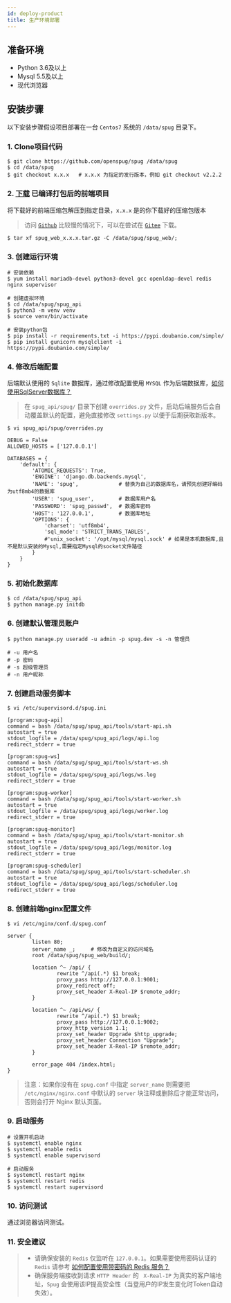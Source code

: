```yaml
---
id: deploy-product
title: 生产环境部署
---
```


## 准备环境

- Python 3.6及以上
- Mysql 5.5及以上
- 现代浏览器

## 安装步骤
以下安装步骤假设项目部署在一台 `Centos7` 系统的 `/data/spug` 目录下。

### 1. Clone项目代码
```shell script
$ git clone https://github.com/openspug/spug /data/spug
$ cd /data/spug
$ git checkout x.x.x   # x.x.x 为指定的发行版本，例如 git checkout v2.2.2 
```

### 2. [下载](https://github.com/openspug/spug/releases) 已编译打包后的前端项目
将下载好的前端压缩包解压到指定目录，`x.x.x` 是的你下载好的压缩包版本
> 访问 [`Github`](https://github.com/openspug/spug/releases) 比较慢的情况下，可以在尝试在 [`Gitee`](https://gitee.com/openspug/spug/releases) 下载。
```
$ tar xf spug_web_x.x.x.tar.gz -C /data/spug/spug_web/;
```

### 3. 创建运行环境
```shell script
# 安装依赖
$ yum install mariadb-devel python3-devel gcc openldap-devel redis nginx supervisor

# 创建虚拟环境
$ cd /data/spug/spug_api
$ python3 -m venv venv
$ source venv/bin/activate

# 安装python包
$ pip install -r requirements.txt -i https://pypi.doubanio.com/simple/
$ pip install gunicorn mysqlclient -i https://pypi.doubanio.com/simple/
```

### 4. 修改后端配置
后端默认使用的 `Sqlite` 数据库，通过修改配置使用 `MYSQL` 作为后端数据库，[如何使用SqlServer数据库？](http://localhost:3001/docs/install-error#%E4%BD%BF%E7%94%A8-sqlserver-%E6%95%B0%E6%8D%AE%E5%BA%93)
> 在 `spug_api/spug/` 目录下创建 `overrides.py` 文件，启动后端服务后会自动覆盖默认的配置，避免直接修改 `settings.py` 以便于后期获取新版本。
```shell script
$ vi spug_api/spug/overrides.py

DEBUG = False
ALLOWED_HOSTS = ['127.0.0.1']

DATABASES = {
    'default': {
        'ATOMIC_REQUESTS': True,
        'ENGINE': 'django.db.backends.mysql',
        'NAME': 'spug',             # 替换为自己的数据库名，请预先创建好编码为utf8mb4的数据库
        'USER': 'spug_user',        # 数据库用户名
        'PASSWORD': 'spug_passwd',  # 数据库密码
        'HOST': '127.0.0.1',        # 数据库地址
        'OPTIONS': {
            'charset': 'utf8mb4',
            'sql_mode': 'STRICT_TRANS_TABLES',
            #'unix_socket': '/opt/mysql/mysql.sock' # 如果是本机数据库,且不是默认安装的Mysql,需要指定Mysql的socket文件路径
        }
    }
}
```

### 5. 初始化数据库
```shell script
$ cd /data/spug/spug_api
$ python manage.py initdb
````
### 6. 创建默认管理员账户
```shell script
$ python manage.py useradd -u admin -p spug.dev -s -n 管理员

# -u 用户名
# -p 密码
# -s 超级管理员
# -n 用户昵称
```

### 7. 创建启动服务脚本
```shell script
$ vi /etc/supervisord.d/spug.ini

[program:spug-api]
command = bash /data/spug/spug_api/tools/start-api.sh
autostart = true
stdout_logfile = /data/spug/spug_api/logs/api.log
redirect_stderr = true

[program:spug-ws]
command = bash /data/spug/spug_api/tools/start-ws.sh
autostart = true
stdout_logfile = /data/spug/spug_api/logs/ws.log
redirect_stderr = true

[program:spug-worker]
command = bash /data/spug/spug_api/tools/start-worker.sh
autostart = true
stdout_logfile = /data/spug/spug_api/logs/worker.log
redirect_stderr = true

[program:spug-monitor]
command = bash /data/spug/spug_api/tools/start-monitor.sh
autostart = true
stdout_logfile = /data/spug/spug_api/logs/monitor.log
redirect_stderr = true

[program:spug-scheduler]
command = bash /data/spug/spug_api/tools/start-scheduler.sh
autostart = true
stdout_logfile = /data/spug/spug_api/logs/scheduler.log
redirect_stderr = true

```

### 8. 创建前端nginx配置文件
```
$ vi /etc/nginx/conf.d/spug.conf

server {
        listen 80;
        server_name _;     # 修改为自定义的访问域名
        root /data/spug/spug_web/build/;

        location ^~ /api/ {
                rewrite ^/api(.*) $1 break;
                proxy_pass http://127.0.0.1:9001;
                proxy_redirect off;
                proxy_set_header X-Real-IP $remote_addr;
        }

        location ^~ /api/ws/ {
                rewrite ^/api(.*) $1 break;
                proxy_pass http://127.0.0.1:9002;
                proxy_http_version 1.1;
                proxy_set_header Upgrade $http_upgrade;
                proxy_set_header Connection "Upgrade";
                proxy_set_header X-Real-IP $remote_addr;
        }

        error_page 404 /index.html;
}
```
> 注意：如果你没有在 `spug.conf` 中指定 `server_name` 则需要把 `/etc/nginx/nginx.conf` 中默认的 `server` 块注释或删除后才能正常访问，
> 否则会打开 Nginx 默认页面。

### 9. 启动服务
```shell script
# 设置开机启动
$ systemctl enable nginx
$ systemctl enable redis
$ systemctl enable supervisord

# 启动服务
$ systemctl restart nginx
$ systemctl restart redis
$ systemctl restart supervisord
```

### 10. 访问测试
通过浏览器访问测试。


### 11. 安全建议
> - 请确保安装的 `Redis` 仅监听在 `127.0.0.1`。如果需要使用密码认证的 `Redis` 请参考 [如何配置使用带密码的 Redis 服务？](https://spug.dev/docs/install-error/#%E5%A6%82%E4%BD%95%E9%85%8D%E7%BD%AE%E4%BD%BF%E7%94%A8%E5%B8%A6%E5%AF%86%E7%A0%81%E7%9A%84-redis-%E6%9C%8D%E5%8A%A1%EF%BC%9F)
> - 确保服务端接收到请求 `HTTP Header` 的 ` X-Real-IP` 为真实的客户端地址，`Spug` 会使用该IP提高安全性（当登用户的IP发生变化时Token自动失效）。
